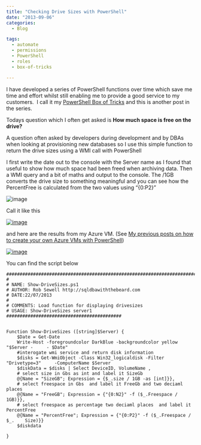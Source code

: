 ```yaml
---
title: "Checking Drive Sizes with PowerShell"
date: "2013-09-06" 
categories:
  - Blog

tags:
  - automate
  - permissions
  - PowerShell
  - roles
  - box-of-tricks

---
```

<P>I have developed a series of PowerShell functions over time which save me time and effort whilst still enabling me to provide a good service to my customers. &nbsp;I call it my <A href="https://blog.robsewell.com/tags/#box-of-tricks" rel=noopener target=_blank>PowerShell Box of Tricks</A>&nbsp;and this is another post in the series.</P>
<P>Todays question which I often get asked is <STRONG>How much space is free on the drive?</STRONG></P>
<P>A question often asked by developers during development and by DBAs when looking at provisioning new databases so I use this simple function to return the drive sizes using a WMI call with PowerShell</P>
<P>I first write the date out to the console with the Server name as I found that useful to show how much space had been freed when archiving data. Then a WMI query and a bit of maths and output to the console. The /1GB converts the drive size to something meaningful and you can see how the PercentFree is calculated from the two values using “{0:P2}”</P>

![image](https://blog.robsewell.com/assets/uploads/2013/09/image31.png)

<P>Call it like this</P>

[![image](https://blog.robsewell.com/assets/uploads/2013/09/image32.png )](https://blog.robsewell.com/assets/uploads/2013/09/image32.png)

and here are the results from my Azure VM. (See [My previous posts on how to create your own Azure VMs with PowerShell](https://blog.robsewell.com/spinning-up-and-shutting-down-windows-azure-lab-with-powershell/))

[![image](https://blog.robsewell.com/assets/uploads/2013/09/image33.png)](https://blog.robsewell.com/assets/uploads/2013/09/image33.png)

<P>You can find the script below</P>

    #############################################################################
    #
    # NAME: Show-DriveSizes.ps1
    # AUTHOR: Rob Sewell http://sqldbawiththebeard.com
    # DATE:22/07/2013
    #
    # COMMENTS: Load function for displaying drivesizes
    # USAGE: Show-DriveSizes server1
    ###########################################
    
    
    Function Show-DriveSizes ([string]$Server) {
        $Date = Get-Date
        Write-Host -foregroundcolor DarkBlue -backgroundcolor yellow "$Server -     - $Date"
        #interogate wmi service and return disk information
        $disks = Get-WmiObject -Class Win32_logicaldisk -Filter "Drivetype=3"     -ComputerName $Server
        $diskData = $disks | Select DeviceID, VolumeName , 
        # select size in Gbs as int and label it SizeGb
        @{Name = "SizeGB"; Expression = {$_.size / 1GB -as [int]}},
        # select freespace in Gbs  and label it FreeGb and two deciaml places
        @{Name = "FreeGB"; Expression = {"{0:N2}" -f ($_.Freespace / 1GB)}},
        # select freespace as percentage two deciaml places  and label it     PercentFree 
        @{Name = "PercentFree"; Expression = {"{0:P2}" -f ($_.Freespace / $_.    Size)}}
        $diskdata 
                                                      
    }                                                      
